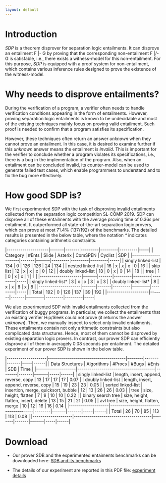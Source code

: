```yaml
---
layout: default
---
```


# Introduction

*SDP* is a theorem disprover for separation logic entailments. It can
disprove an entailment F |- G by proving that the corresponding
non-entailment F |/- G is satisfable, i.e., there exists a witness-model
for this non-entailment. For this purpose, *SDP* is equipped with a
proof system for non-entailment, which contains various inference rules
designed to prove the existence of the witness-model.

# Why needs to disprove entailments?

During the verification of a program, a verifier often needs to handle
verification conditions appearing in the form of entailments. However,
proving separation logic entailments is known to be undecidable and most
of the existing techniques mainly focus on proving valid entailment.
Such proof is needed to confirm that a program satisfies its
specification.

However, these techniques often return an answer *unknown* when they
cannot prove an entailment. In this case, it is desired to examine
further if this *unknown* answer means the entailment is *invalid*. This
is important for the verifier to conclude whether a program violates its
specifications, i.e., there is a bug in the implementation of the
program. Also, when an entailment can be concluded invalid, its
counter-model can be used to generate failed test cases, which enable
programmers to understand and to fix the bug more effectively.

# How good SDP is?

We first experimented SDP with the task of disproving invalid
entailments collected from the separation logic competition
SL-COMP 2019. SDP can disprove all of these entailments with the average
proving time of 0.36s per entailment. It outperformed all
state-of-the-art separation logic provers, which can prove at most
71.4\% (137/192) of the benchmarks. The detailed results is presented in
the below table, where the notation *\** indicates categories containing
arithmetic constraints.

|---------------------|-------|-------|---------|---------|---------|-----|
| Category            | #Ents | Slide | Asterix | ComSPEN | Cyclist | SDP |
|---------------------|-------|-------|---------|---------|---------|-----|
| singly linked-list  |   134 | 0     | 126     |     126 |      24 | 134 |
| nested linked-list  |    16 | x     | x       |       x |       0 |  16 |
| skip list           |    12 | x     | x       |       x |       0 |  12 |
| doubly linked-list  |    18 | 0     | x       |       0 |      14 |  18 |
| tree                |     1 | 0     | x       |       x |       1 |   1 |
|---------------------|-------|-------|---------|---------|---------|-----|
| singly linked-list* |     3 | x     | x       |       3 |       x |   3 |
| doubly linked-list* |     8 | x     | x       |       8 |       x |   8 |
|---------------------|-------|-------|---------|---------|---------|-----|
| Total               |   192 | 0     | 126     |     137 |      39 | 192 |
|---------------------|-------|-------|---------|---------|---------|-----|


We also experimented SDP with invalid entailments collected from the
verification of buggy programs. In particular, we collect the
entailments that an existing verifier Hip/Sleek could not prove (it
returns the answer *unknown*). Then, we manually inspect to select only
invalid entailments. These entailments contain not only arithmetic
constraints but also complicated data structures. Hence, most of them
cannot be disproved by existing separation logic provers. In contrast,
our prover SDP can efficiently disprove all of them in averagely 0.08
seconds per entailment. The detailed experiment of our prover SDP is
shown in the below table.


|--------------------|---------------------------------------|--------|-------|-------|-----|------|
| Data Structures    | Algorithms                            | #Procs | #Bugs | #Ents | SDB | Time |
|--------------------|---------------------------------------|--------|-------|-------|-----|------|
| singly linked-list | length, insert, append, reverse, copy |     13 |    17 |    17 |  17 | 0.07 |
| doubly linked-list | length, insert, append, reverse, copy |     15 |    19 |    23 |  23 | 0.05 |
| sorted linked-list | insertion, merge, quicksort, bubble   |     12 |    13 |    26 |  26 | 0.03 |
| tree               | size, height, flatten                 |      7 |     9 |    10 |  10 | 0.22 |
| binary search tree | size, height, flatten, insert, delete |     13 |    15 |    21 |  21 | 0.05 |
| avl tree           | size, height, flatten, merge          |     10 |    12 |    16 |  16 | 0.14 |
|--------------------|---------------------------------------|--------|-------|-------|-----|------|
| Total              | 26                                    |     70 |    85 |   113 | 113 | 0.08 |
|--------------------|---------------------------------------|--------|-------|-------|-----|------|

# Download

- Our prover SDB and the experimented entaiments benchmarks can be
  downloaded here: [SDB and its benchmarks](https://www.dropbox.com/s/l8wkbkjwum4mix9/prover-benchmarks.zip)

- The details of our experiment are reported in this PDF file:
  [experiment details](https://www.dropbox.com/s/i2n1jgswu6o9h3f/FM19-experiment.pdf)
